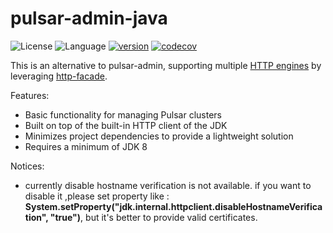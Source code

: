 # pulsar-admin-java

![License](https://img.shields.io/badge/license-Apache2.0-green) ![Language](https://img.shields.io/badge/language-Java-blue.svg) [![version](https://img.shields.io/github/v/tag/protocol-laboratory/pulsar-admin-java?label=release&color=blue)](https://github.com/protocol-laboratory/pulsar-admin-java/releases) [![codecov](https://codecov.io/gh/protocol-laboratory/pulsar-admin-java/branch/main/graph/badge.svg)](https://codecov.io/gh/protocol-laboratory/pulsar-admin-java)

This is an alternative to pulsar-admin, supporting multiple [HTTP engines](https://github.com/openfacade/http-facade?tab=readme-ov-file#httpclient-support-engines) by leveraging [http-facade](https://github.com/openfacade/http-facade).

Features:
- Basic functionality for managing Pulsar clusters 
- Built on top of the built-in HTTP client of the JDK 
- Minimizes project dependencies to provide a lightweight solution 
- Requires a minimum of JDK 8

Notices:
- currently disable hostname verification is not available. if you want to disable it ,please set property like : **System.setProperty("jdk.internal.httpclient.disableHostnameVerification", "true")**, but it's better to provide valid certificates.
